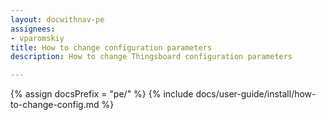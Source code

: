 ```yaml
---
layout: docwithnav-pe
assignees:
- vparomskiy
title: How to change configuration parameters
description: How to change Thingsboard configuration parameters

---
```


{% assign docsPrefix = "pe/" %}
{% include docs/user-guide/install/how-to-change-config.md %}